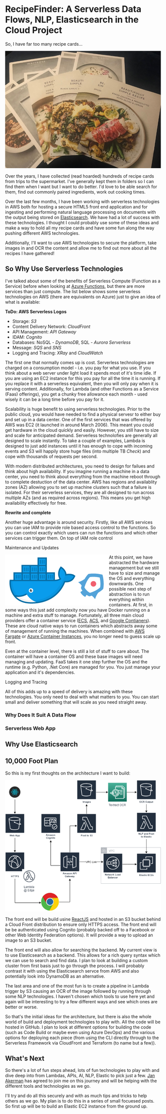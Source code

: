# RecipeFinder: A Serverless Data Flows, NLP, Elasticsearch in the Cloud Project

So, I have far too many recipe cards...

![Too Many Recipe Cards](assets/recipe-cards/recipe-cards.jpg)

Over the years, I have collected (read hoarded) hundreds of recipe cards from trips to the supermarket. I've generally kept them in folders so I can find them when I want but I want to do better. I'd love to be able search for them, find out commonly paired ingredients, work out cooking times.

Over the last few months, I have been working with serverless technologies in AWS both for hosting a secure HTML5 front end application and for ingesting and performing natural language processing on documents with the output being stored on [Elasticsearch](https://www.elastic.co/products/elasticsearch). We have had a lot of success with these technologies. I thought I could probably use some of these ideas and make a way to hold all my recipe cards and have some fun along the way pushing different AWS technologies.

Additionally, I'll want to use AWS technologies to secure the platform, take images in and OCR the content and allow me to find out more about all the recipes I have gathered!

## So Why Use Serverless Technologies

I've talked about some of the benefits of Serverless Compute (Function as a Service) before when looking at [Azure Functions](https://jdunkerley.co.uk/2018/02/06/creating-a-simple-azure-function-in-javascript-with-vs-code/), but there are more services than just compute. The list below shows some serverless technologies on AWS (there are equivalents on Azure) just to give an idea of what is available:

**ToDo: AWS Serverless Logos**

- Storage: *S3*
- Content Delivery Network: *CloudFront*
- API Management: *API Gateway*
- IDAM: *Cognito*
- Databases: NoSQL - *DynamoDB*, SQL - *Aurora Serverless*
- Message: *SQS* and *SNS*
- Logging and Tracing: *XRay* and *CloudWatch*

The first one that normally comes up is cost. Serverless technologies are charged on a consumption model - i.e. you pay for what you use. If you think about a web server under light load it spends most of it's time idle. If you are using an EC2 instance for this you pay for all the time it is running. If you replace it with a serverless equivalent, then you will only pay when it is serving content. Additionally, for Lambda (and other Functions as a Service (Faas) offerings), you get a chunky free allowance each month - used wisely it can be a long time before you pay for it.

Scalability is huge benefit to using serverless technologies. Prior to the public cloud, you would have needed to find a physical servesr to either buy and set up in a data center. One of the first services that was offered by AWS was EC2 (it launched in around March 2006). This meant you could get hardware in the cloud quickly and easily. However, you still have to size and scale for anticipated demand. Serverless technolofies are generally all designed to scale instantly. To take a couple of examples, Lambda is designed to just add instances until it has enough to cope with incoming events and S3 will happily store huge files (into multiple TB *Check*) and cope with thousands of requests per second.

With modern distributed architectures, you need to design for failues and think about high availability. If you imagine running a machine in a data center, you need to think about everything from the machine reboot through to complete destuction of the data center. AWS has regions and availablity zones (AZ) allowing you to set up machine clusters such that a failure is isolated. For their serverless services, they are all designed to run across multiple AZs (and as required across regions). This means you get high availability effectively for free.

**Rewrite and complete**

Another huge advantage is around security. Firstly, like all AWS services you can use IAM to provide role based access control to the functions. So you can control exactly which users can run the functions and which other services can trigger them. On top of IAM role control  

Maintenance and Updates

<img src="assets/recipe-cards/containers.png" style="float:left;" />

At this point, we have abstracted the hardware management but we still have to size and manage the OS and everything downwards. One possible next step of abstraction is to run everything within containers. At first, in some ways this just add complexity now you have Docker running on a machine and extra stuff to manage. Fortunately, all three main cloud providers offer a container service ([ECS](https://aws.amazon.com/ecs/), [ACS](https://docs.microsoft.com/en-us/azure/container-service/), and [Google Contianers](https://cloud.google.com/compute/docs/containers/)). These are cloud native ways to run containers which abstracts away some of management of running the machines. When combined with [AWS Fargate](https://aws.amazon.com/fargate/) or [Azure Container Instances](https://azure.microsoft.com/en-gb/services/container-instances/), you no longer need to guess scale up front. 

Even at the container level, there is still a lot of stuff to care about. The container will have a container OS and these base images will need managing and updating. FaaS takes it one step further the OS and the runtime (e.g. Python, .Net Core) are managed for you. You just manage your application and it's dependencies.


Logging and Tracing

All of this adds up to a speed of delivery is amazing with these technologies. You only need to deal with what matters to you. You can start small and deliver something that will scale as you need straight away.

### Why Does It Suit A Data Flow

### Serverless Web App

## Why Use Elasticsearch

## 10,000 Foot Plan

So this is my first thoughts on the architecture I want to build:

![Architecture](assets/recipe-cards/RecipeArchitecture.png)

The front end will be build usine [ReactJS](https://reactjs.org/) and hosted in an S3 bucket behind a Cloud Front distribution to ensure only HTTPS access. The front end will be be authenticated using Cognito (probably backed off to a Facebook or other Web Identity Federation options). It will provide a way to upload an image to an S3 bucket.

The front end will also allow for searching the backend. My current view is to use Elasticsearch as a backend. This allows for a rich query syntax which we can use to search and find data. I plan to look at building a custom cluster from first basis just to go through the process. I will probably contrast it with using the Elasticsearch servce from AWS and also potentially look into DynamoDB as an alternative.

The last area and one of the most fun is to create a pipeline in Lambda trigger by S3 causing an OCR of the image followed by running through some NLP technologies. I haven't chosen which tools to use here yet and again will be interesting to try a few different ways and see which ones are better or worse.

So that's the initial ideas for the architecture, but there is also the whole world of build and deployment technologies to play with. All the code will be hosted in GitHub. I plan to look at different options for building the code (such as Code Build or maybe even using Azure DevOps) and the various options for deploying each piece (from using the CLI directly through to the Serverless Framework via CloudFront and Terraform (to name but a few)). 

## What's Next

So there's a lot of fun steps ahead, lots of fun technologies to play with and dive deep into from Lambdas, APIs, AI, NLP, Elastic to pick just a few. [Jan Akerman](https://janakerman.co.uk/) has agreed to join me on this journey and will be helping with the different tools and technologies as we go.

I'll try and do all this securely and with as much tips and tricks to help others as we go. My plan is to do this in a series of small focuesed posts. So first up will be to build an Elastic EC2 instance from the ground up.